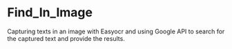 
# Find_In_Image
Capturing texts in an image with Easyocr and using Google API to search for the captured text and provide the results.
